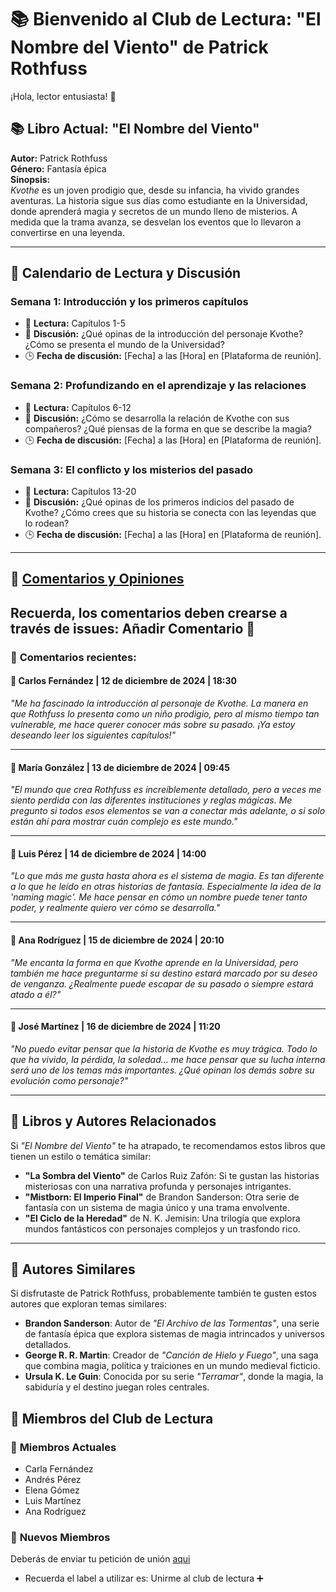 # 📚 Bienvenido al Club de Lectura: **"El Nombre del Viento"** de Patrick Rothfuss

¡Hola, lector entusiasta! 👋  

## 📚 **Libro Actual: "El Nombre del Viento"**  
**Autor:** Patrick Rothfuss  
**Género:** Fantasía épica  
**Sinopsis:**  
*Kvothe* es un joven prodigio que, desde su infancia, ha vivido grandes aventuras. La historia sigue sus días como estudiante en la Universidad, donde aprenderá magia y secretos de un mundo lleno de misterios. A medida que la trama avanza, se desvelan los eventos que lo llevaron a convertirse en una leyenda.  

---

## 📅 **Calendario de Lectura y Discusión**

### **Semana 1: Introducción y los primeros capítulos**  
- 📖 **Lectura:** Capítulos 1-5  
- 💬 **Discusión:** ¿Qué opinas de la introducción del personaje Kvothe? ¿Cómo se presenta el mundo de la Universidad?  
- 🕒 **Fecha de discusión:** [Fecha] a las [Hora] en [Plataforma de reunión].  

### **Semana 2: Profundizando en el aprendizaje y las relaciones**  
- 📖 **Lectura:** Capítulos 6-12  
- 💬 **Discusión:** ¿Cómo se desarrolla la relación de Kvothe con sus compañeros? ¿Qué piensas de la forma en que se describe la magia?  
- 🕒 **Fecha de discusión:** [Fecha] a las [Hora] en [Plataforma de reunión].  

### **Semana 3: El conflicto y los misterios del pasado**  
- 📖 **Lectura:** Capítulos 13-20  
- 💬 **Discusión:** ¿Qué opinas de los primeros indicios del pasado de Kvothe? ¿Cómo crees que su historia se conecta con las leyendas que lo rodean?  
- 🕒 **Fecha de discusión:** [Fecha] a las [Hora] en [Plataforma de reunión].  

---

## 💬 **[Comentarios y Opiniones](https://github.com/savamidev/BookTrack/issues)**
## Recuerda, los comentarios deben crearse a través de issues: Añadir Comentario 💬
### 📝 **Comentarios recientes:**

#### 👤 **Carlos Fernández** | 12 de diciembre de 2024 | 18:30
*"Me ha fascinado la introducción al personaje de Kvothe. La manera en que Rothfuss lo presenta como un niño prodigio, pero al mismo tiempo tan vulnerable, me hace querer conocer más sobre su pasado. ¡Ya estoy deseando leer los siguientes capítulos!"*  

---

#### 👤 **María González** | 13 de diciembre de 2024 | 09:45
*"El mundo que crea Rothfuss es increíblemente detallado, pero a veces me siento perdida con las diferentes instituciones y reglas mágicas. Me pregunto si todos esos elementos se van a conectar más adelante, o si solo están ahí para mostrar cuán complejo es este mundo."*  

---

#### 👤 **Luis Pérez** | 14 de diciembre de 2024 | 14:00
*"Lo que más me gusta hasta ahora es el sistema de magia. Es tan diferente a lo que he leído en otras historias de fantasía. Especialmente la idea de la 'naming magic'. Me hace pensar en cómo un nombre puede tener tanto poder, y realmente quiero ver cómo se desarrolla."*  

---

#### 👤 **Ana Rodríguez** | 15 de diciembre de 2024 | 20:10
*"Me encanta la forma en que Kvothe aprende en la Universidad, pero también me hace preguntarme si su destino estará marcado por su deseo de venganza. ¿Realmente puede escapar de su pasado o siempre estará atado a él?"*  

---

#### 👤 **José Martínez** | 16 de diciembre de 2024 | 11:20
*"No puedo evitar pensar que la historia de Kvothe es muy trágica. Todo lo que ha vivido, la pérdida, la soledad... me hace pensar que su lucha interna será uno de los temas más importantes. ¿Qué opinan los demás sobre su evolución como personaje?"*  

---

## 🔄 **Libros y Autores Relacionados**

Si *"El Nombre del Viento"* te ha atrapado, te recomendamos estos libros que tienen un estilo o temática similar:

- **"La Sombra del Viento"** de Carlos Ruiz Zafón: Si te gustan las historias misteriosas con una narrativa profunda y personajes intrigantes.
- **"Mistborn: El Imperio Final"** de Brandon Sanderson: Otra serie de fantasía con un sistema de magia único y una trama envolvente.
- **"El Ciclo de la Heredad"** de N. K. Jemisin: Una trilogía que explora mundos fantásticos con personajes complejos y un trasfondo rico.

---

## 🧠 **Autores Similares**

Si disfrutaste de Patrick Rothfuss, probablemente también te gusten estos autores que exploran temas similares:

- **Brandon Sanderson**: Autor de *"El Archivo de las Tormentas"*, una serie de fantasía épica que explora sistemas de magia intrincados y universos detallados.
- **George R. R. Martin**: Creador de *"Canción de Hielo y Fuego"*, una saga que combina magia, política y traiciones en un mundo medieval ficticio.
- **Ursula K. Le Guin**: Conocida por su serie *"Terramar"*, donde la magia, la sabiduría y el destino juegan roles centrales.

## 👥 **Miembros del Club de Lectura**

### 🌟 **Miembros Actuales**
- Carla Fernández  
- Andrés Pérez  
- Elena Gómez  
- Luis Martínez  
- Ana Rodríguez  

### 🚀 **Nuevos Miembros**
Deberás de enviar tu petición de unión [aqui](https://github.com/savamidev/BookTrack/issues)
- Recuerda el label a utilizar es: Unirme al club de lectura ➕


